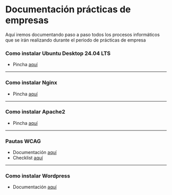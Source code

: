 # Documentación prácticas de empresas

Aquí iremos documentando paso a paso todos los procesos informáticos que se irán realizando durante el periodo de prácticas de empresa

### Como instalar Ubuntu Desktop 24.04 LTS

- Pincha [aquí](/Ubuntu24.04LTS/README.md)

---

### Como instalar Nginx

- Pincha [aquí](/Nginx/README.md)

---

### Como instalar Apache2

- Pincha [aquí](/Apache2/README.md)

---

### Pautas WCAG

- Documentación [aquí](/WCAG2.2/README.md)
- Checklist [aquí](/WCAG2.2/checklist.md)

---

### Como instalar Wordpress

- Documentación [aquí](/Wordpress/README.md)